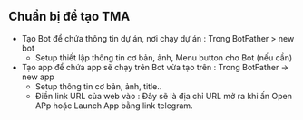 
## Chuẩn bị để tạo TMA 
- Tạo Bot để chứa thông tin dự án, nơi chạy dự án : Trong BotFather > new bot 
    + Setup thiết lập thông tin cơ bản, ảnh, Menu button cho Bot (nếu cần)
- Tạo app để chứa app sẽ chạy trên Bot vừa tạo trên : Trong BotFather -> new app 
    + Setup thông tin cơ bản, ảnh, title..
    + Điền link URL của web vào : Đây sẽ là địa chỉ URL mở ra khi ấn Open APp hoặc Launch App bằng link telegram. 


